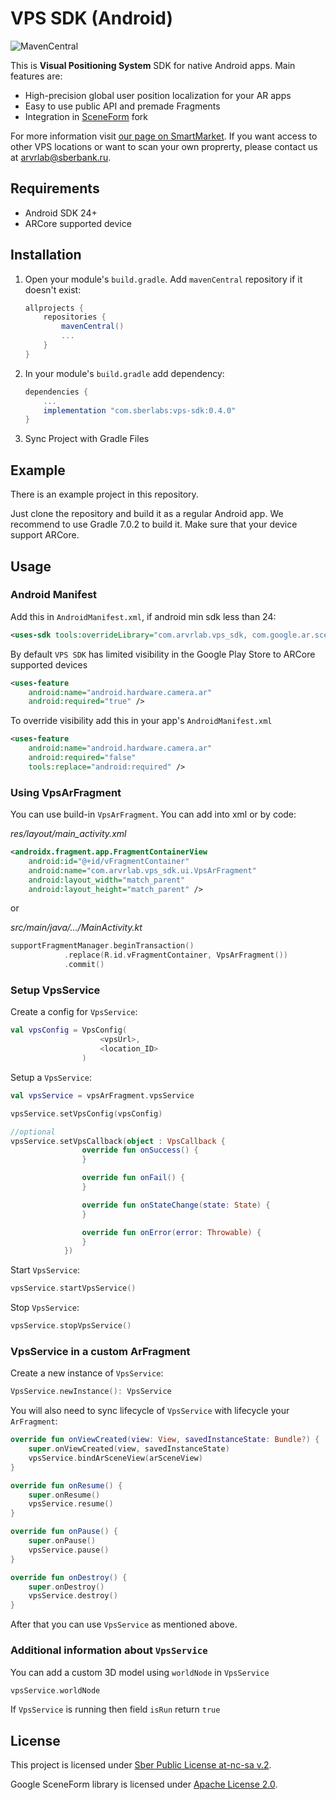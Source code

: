 # VPS SDK (Android)

![MavenCentral](https://img.shields.io/static/v1?label=Maven%20Central&message=v.0.4.0&color=success&style=flat)

This is **Visual Positioning System** SDK for native Android apps. Main features are:
- High-precision global user position localization for your AR apps
- Easy to use public API and premade Fragments
- Integration in [SceneForm](https://github.com/google-ar/sceneform-android-sdk) fork

For more information visit [our page on SmartMarket](https://developers.sber.ru/portal/tools/visual-positioning-system-sdk). If you want access to other VPS locations or want to scan your own proprerty, please contact us at <arvrlab@sberbank.ru>.

## Requirements
- Android SDK 24+
- ARCore supported device

## Installation

1. Open your module's `build.gradle`. Add `mavenCentral` repository if it doesn't exist:
    ```gradle
    allprojects {
        repositories {
            mavenCentral()
            ...
        }
    }
    ```

2. In your module's `build.gradle` add dependency:
    ```gradle
    dependencies {
        ...
        implementation "com.sberlabs:vps-sdk:0.4.0"
    }
    ```

3. Sync Project with Gradle Files


## Example

There is an example project in this repository. 

Just clone the repository and build it as a regular Android app. We recommend to use Gradle 7.0.2 to build it. Make sure that your device support ARCore.

## Usage

### Android Manifest

Add this in `AndroidManifest.xml`, if android min sdk less than 24: 

```xml
<uses-sdk tools:overrideLibrary="com.arvrlab.vps_sdk, com.google.ar.sceneform.ux" />
```

By default `VPS SDK` has limited visibility in the Google Play Store to ARCore supported devices

```xml
<uses-feature
    android:name="android.hardware.camera.ar"
    android:required="true" />
```

To override visibility add this in your app's `AndroidManifest.xml`

```xml
<uses-feature
    android:name="android.hardware.camera.ar"
    android:required="false"
    tools:replace="android:required" />
```

### Using VpsArFragment

You can use build-in `VpsArFragment`. You can add into xml or by code:

*res/layout/main_activity.xml*
```xml
<androidx.fragment.app.FragmentContainerView
    android:id="@+id/vFragmentContainer"
    android:name="com.arvrlab.vps_sdk.ui.VpsArFragment"
    android:layout_width="match_parent"
    android:layout_height="match_parent" />
```
or

*src/main/java/…/MainActivity.kt*
```kotlin
supportFragmentManager.beginTransaction()
            .replace(R.id.vFragmentContainer, VpsArFragment())
            .commit()
```

### Setup VpsService

Create a config for `VpsService`:

```kotlin
val vpsConfig = VpsConfig(
                    <vpsUrl>,
                    <location_ID>
                )
```

Setup a `VpsService`:

```kotlin
val vpsService = vpsArFragment.vpsService

vpsService.setVpsConfig(vpsConfig)

//optional
vpsService.setVpsCallback(object : VpsCallback {
                override fun onSuccess() {
                }

                override fun onFail() {
                }

                override fun onStateChange(state: State) {
                }

                override fun onError(error: Throwable) {
                }
            })
```

Start `VpsService`:

```kotlin
vpsService.startVpsService()
```

Stop `VpsService`:

```kotlin
vpsService.stopVpsService()
```

### VpsService in a custom ArFragment

Create a new instance of `VpsService`:
```kotlin
VpsService.newInstance(): VpsService
```

You will also need to sync lifecycle of `VpsService` with lifecycle your `ArFragment`:
```kotlin
override fun onViewCreated(view: View, savedInstanceState: Bundle?) {
    super.onViewCreated(view, savedInstanceState)
    vpsService.bindArSceneView(arSceneView)
}

override fun onResume() {
    super.onResume()
    vpsService.resume()
}

override fun onPause() {
    super.onPause()
    vpsService.pause()
}

override fun onDestroy() {
    super.onDestroy()
    vpsService.destroy()
}
```

After that you can use `VpsService` as mentioned above.


### Additional information about `VpsService`

You can add a custom 3D model using `worldNode` in `VpsService`

```kotlin
vpsService.worldNode
```

If `VpsService` is running then field `isRun` return `true`

## License

This project is licensed under [Sber Public License at-nc-sa v.2](LICENSE).

Google SceneForm library is licensed under [Apache License 2.0](https://github.com/google-ar/sceneform-android-sdk/blob/master/LICENSE).
